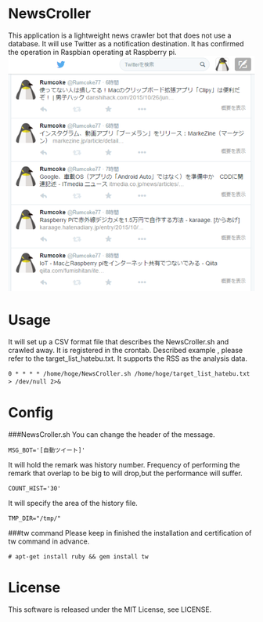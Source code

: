 # NewsCroller

This application is a lightweight news crawler bot that does not use a database.
It will use Twitter as a notification destination.
It has confirmed the operation in Raspbian operating at Raspberry pi.
![add separate image](./view.png "add separate image.")

# Usage
It will set up a CSV format file that describes the NewsCroller.sh and crawled away.
It is registered in the crontab.
Described example , please refer to the target_list_hatebu.txt.
It supports the RSS as the analysis data.
~~~
0 * * * * /home/hoge/NewsCroller.sh /home/hoge/target_list_hatebu.txt > /dev/null 2>&
~~~

# Config
###NewsCroller.sh
You can change the header of the message.
~~~
MSG_BOT='[自動ツイート]'
~~~

It will hold the remark was history number.
Frequency of performing the remark that overlap to be big to will drop,but the performance will suffer.
~~~
COUNT_HIST='30'
~~~

It will specify the area of ​​the history file.
~~~
TMP_DIR="/tmp/"
~~~

###tw command
Please keep in finished the installation and certification of tw command in advance.
~~~
# apt-get install ruby && gem install tw
~~~

# License
This software is released under the MIT License, see LICENSE.
